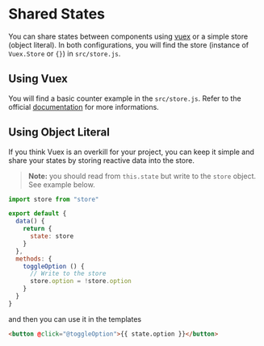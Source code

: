 # Shared States

You can share states between components using [vuex](https://github.com/vuejs/vuex) or a simple store (object literal). In both configurations, you will find the store (instance of `Vuex.Store` or `{}`) in `src/store.js`.

## Using Vuex

You will find a basic counter example in the `src/store.js`. Refer to the official [documentation](http://vuex.vuejs.org/en/index.html) for more informations.

## Using Object Literal

If you think Vuex is an overkill for your project, you can keep it simple and share your states by storing reactive data into the store.

> **Note:** you should read from `this.state` but write to the `store` object. See example below.

```javascript
import store from "store"

export default {
  data() {
    return {
      state: store
    }
  },
  methods: {
    toggleOption () {
      // Write to the store
      store.option = !store.option
    }
  }
}
```

and then you can use it in the templates

```html
<button @click="@toggleOption">{{ state.option }}</button>
```

